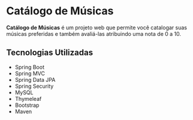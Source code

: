 # Catálogo de Músicas

**Catálogo de Músicas** é um projeto web que permite você catalogar suas músicas preferidas e também avaliá-las atribuindo uma nota de 0 a 10.

## Tecnologias Utilizadas

* Spring Boot
* Spring MVC
* Spring Data JPA
* Spring Security
* MySQL
* Thymeleaf
* Bootstrap
* Maven
